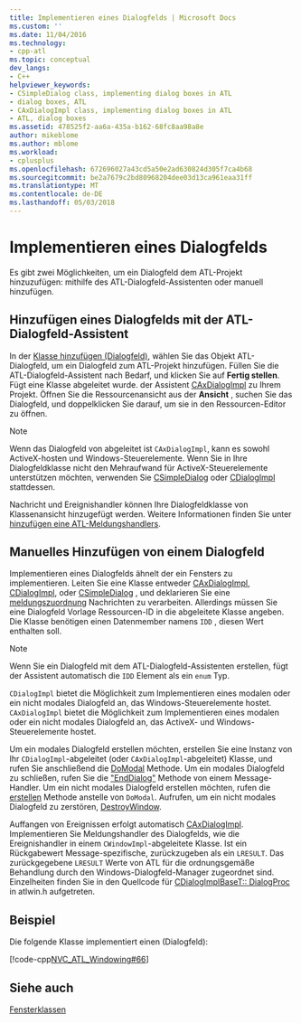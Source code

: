 ```yaml
---
title: Implementieren eines Dialogfelds | Microsoft Docs
ms.custom: ''
ms.date: 11/04/2016
ms.technology:
- cpp-atl
ms.topic: conceptual
dev_langs:
- C++
helpviewer_keywords:
- CSimpleDialog class, implementing dialog boxes in ATL
- dialog boxes, ATL
- CAxDialogImpl class, implementing dialog boxes in ATL
- ATL, dialog boxes
ms.assetid: 478525f2-aa6a-435a-b162-68fc8aa98a8e
author: mikeblome
ms.author: mblome
ms.workload:
- cplusplus
ms.openlocfilehash: 672696027a43cd5a50e2ad630824d305f7ca4b68
ms.sourcegitcommit: be2a7679c2bd80968204dee03d13ca961eaa31ff
ms.translationtype: MT
ms.contentlocale: de-DE
ms.lasthandoff: 05/03/2018
---
```

# <a name="implementing-a-dialog-box"></a>Implementieren eines Dialogfelds
Es gibt zwei Möglichkeiten, um ein Dialogfeld dem ATL-Projekt hinzuzufügen: mithilfe des ATL-Dialogfeld-Assistenten oder manuell hinzufügen.  
  
## <a name="adding-a-dialog-box-with-the-atl-dialog-wizard"></a>Hinzufügen eines Dialogfelds mit der ATL-Dialogfeld-Assistent  
 In der [Klasse hinzufügen (Dialogfeld)](../ide/add-class-dialog-box.md), wählen Sie das Objekt ATL-Dialogfeld, um ein Dialogfeld zum ATL-Projekt hinzufügen. Füllen Sie die ATL-Dialogfeld-Assistent nach Bedarf, und klicken Sie auf **Fertig stellen**. Fügt eine Klasse abgeleitet wurde. der Assistent [CAxDialogImpl](../atl/reference/caxdialogimpl-class.md) zu Ihrem Projekt. Öffnen Sie die Ressourcenansicht aus der **Ansicht** , suchen Sie das Dialogfeld, und doppelklicken Sie darauf, um sie in den Ressourcen-Editor zu öffnen.  
  
> [!NOTE]
>  Wenn das Dialogfeld von abgeleitet ist `CAxDialogImpl`, kann es sowohl ActiveX-hosten und Windows-Steuerelemente. Wenn Sie in Ihre Dialogfeldklasse nicht den Mehraufwand für ActiveX-Steuerelemente unterstützen möchten, verwenden Sie [CSimpleDialog](../atl/reference/csimpledialog-class.md) oder [CDialogImpl](../atl/reference/cdialogimpl-class.md) stattdessen.  
  
 Nachricht und Ereignishandler können Ihre Dialogfeldklasse von Klassenansicht hinzugefügt werden. Weitere Informationen finden Sie unter [hinzufügen eine ATL-Meldungshandlers](../atl/adding-an-atl-message-handler.md).  
  
## <a name="adding-a-dialog-box-manually"></a>Manuelles Hinzufügen von einem Dialogfeld  
 Implementieren eines Dialogfelds ähnelt der ein Fensters zu implementieren. Leiten Sie eine Klasse entweder [CAxDialogImpl](../atl/reference/caxdialogimpl-class.md), [CDialogImpl](../atl/reference/cdialogimpl-class.md), oder [CSimpleDialog](../atl/reference/csimpledialog-class.md) , und deklarieren Sie eine [meldungszuordnung](../atl/message-maps-atl.md) Nachrichten zu verarbeiten. Allerdings müssen Sie eine Dialogfeld Vorlage Ressourcen-ID in die abgeleitete Klasse angeben. Die Klasse benötigen einen Datenmember namens `IDD` , diesen Wert enthalten soll.  
  
> [!NOTE]
>  Wenn Sie ein Dialogfeld mit dem ATL-Dialogfeld-Assistenten erstellen, fügt der Assistent automatisch die `IDD` Element als ein `enum` Typ.  
  
 `CDialogImpl` bietet die Möglichkeit zum Implementieren eines modalen oder ein nicht modales Dialogfeld an, das Windows-Steuerelemente hostet. `CAxDialogImpl` bietet die Möglichkeit zum Implementieren eines modalen oder ein nicht modales Dialogfeld an, das ActiveX- und Windows-Steuerelemente hostet.  
  
 Um ein modales Dialogfeld erstellen möchten, erstellen Sie eine Instanz von Ihr `CDialogImpl`-abgeleitet (oder `CAxDialogImpl`-abgeleitet) Klasse, und rufen Sie anschließend die [DoModal](../atl/reference/cdialogimpl-class.md#domodal) Methode. Um ein modales Dialogfeld zu schließen, rufen Sie die ["EndDialog"](../atl/reference/cdialogimpl-class.md#enddialog) Methode von einem Message-Handler. Um ein nicht modales Dialogfeld erstellen möchten, rufen die [erstellen](../atl/reference/cdialogimpl-class.md#create) Methode anstelle von `DoModal`. Aufrufen, um ein nicht modales Dialogfeld zu zerstören, [DestroyWindow](../atl/reference/cdialogimpl-class.md#destroywindow).  
  
 Auffangen von Ereignissen erfolgt automatisch [CAxDialogImpl](../atl/reference/caxdialogimpl-class.md). Implementieren Sie Meldungshandler des Dialogfelds, wie die Ereignishandler in einem `CWindowImpl`-abgeleitete Klasse. Ist ein Rückgabewert Message-spezifische, zurückzugeben als ein `LRESULT`. Das zurückgegebene `LRESULT` Werte von ATL für die ordnungsgemäße Behandlung durch den Windows-Dialogfeld-Manager zugeordnet sind. Einzelheiten finden Sie in den Quellcode für [CDialogImplBaseT:: DialogProc](../atl/reference/cdialogimpl-class.md#dialogproc) in atlwin.h aufgetreten.  
  
## <a name="example"></a>Beispiel  
 Die folgende Klasse implementiert einen (Dialogfeld):  
  
 [!code-cpp[NVC_ATL_Windowing#66](../atl/codesnippet/cpp/implementing-a-dialog-box_1.h)]  
  
## <a name="see-also"></a>Siehe auch  
 [Fensterklassen](../atl/atl-window-classes.md)

